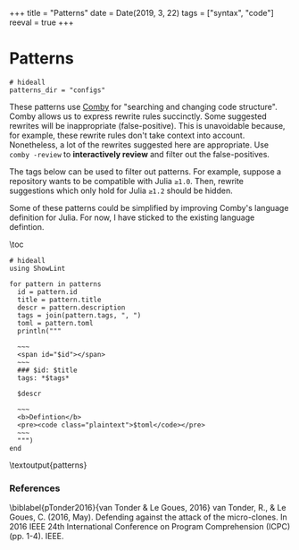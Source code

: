 +++
title = "Patterns"
date = Date(2019, 3, 22)
tags = ["syntax", "code"]
reeval = true
+++

# Patterns

```julia:preliminaries
# hideall
patterns_dir = "configs"
```

These patterns use [Comby](https://comby.dev) for "searching and changing code structure".
Comby allows us to express rewrite rules succinctly.
Some suggested rewrites will be inappropriate (false-positive).
This is unavoidable because, for example, these rewrite rules don't take context into account.
Nonetheless, a lot of the rewrites suggested here are appropriate.
Use `comby -review` to **interactively review** and filter out the false-positives.

The tags below can be used to filter out patterns.
For example, suppose a repository wants to be compatible with Julia `≥1.0`.
Then, rewrite suggestions which only hold for Julia `≥1.2` should be hidden.

Some of these patterns could be simplified by improving Comby's language definition for Julia.
For now, I have sticked to the existing language defintion.

\toc 

```julia:patterns
# hideall
using ShowLint

for pattern in patterns
  id = pattern.id
  title = pattern.title
  descr = pattern.description
  tags = join(pattern.tags, ", ")
  toml = pattern.toml
  println("""
  
  ~~~ 
  <span id="$id"></span>
  ~~~
  ### $id: $title
  tags: *$tags*

  $descr

  ~~~
  <b>Defintion</b>
  <pre><code class="plaintext">$toml</code></pre>
  ~~~
  """)
end
```

\textoutput{patterns}

### References
\biblabel{pTonder2016}{van Tonder & Le Goues, 2016}
van Tonder, R., & Le Goues, C. (2016, May). 
Defending against the attack of the micro-clones. 
In 2016 IEEE 24th International Conference on Program Comprehension (ICPC) (pp. 1-4). 
IEEE.
